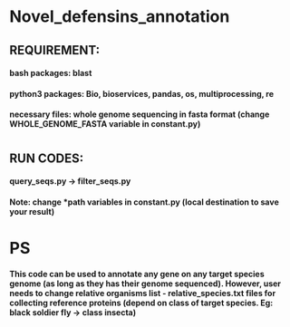 # Novel_defensins_annotation
## REQUIREMENT:
#### bash packages: blast
#### python3 packages: Bio, bioservices, pandas, os, multiprocessing, re
#### necessary files: whole genome sequencing in fasta format (change WHOLE_GENOME_FASTA variable in constant.py)
#
#
## RUN CODES:
#### query_seqs.py -> filter_seqs.py
#### Note: change *path variables in constant.py (local destination to save your result)
#
#
# ____PS____
#### This code can be used to annotate any gene on any target species genome (as long as they has their genome sequenced). However, user needs to change relative organisms list - relative_species.txt files for collecting reference proteins (depend on class of target species. Eg: black soldier fly -> class insecta)

